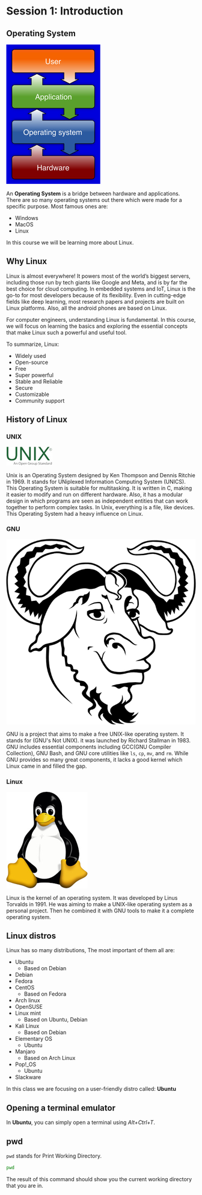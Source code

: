 # Session 1: Introduction

## Operating System

![OS hierarchy](figures/OS_hierarchy.jpg)

An **Operating System** is a bridge between hardware
and applications.
There are so many operating systems out there which were
made for a specific purpose.
Most famous ones are:
* Windows
* MacOS
* Linux

In this course we will be learning more
about Linux.

## Why Linux

Linux is almost everywhere!
It powers most of the world’s biggest servers,
including those run by tech giants like Google and Meta,
and is by far the best choice for cloud computing.
In embedded systems and IoT, Linux is the go-to for most
developers because of its flexibility.
Even in cutting-edge fields like deep learning,
most research papers and projects are built on Linux platforms.
Also, all the android phones are based on Linux.

For computer engineers, understanding Linux is fundamental.
In this course, we will focus on learning the basics and
exploring the essential concepts that make Linux such a
powerful and useful tool.

To summarize, Linux:
* Widely used
* Open-source
* Free
* Super powerful
* Stable and Reliable
* Secure
* Customizable
* Community support

## History of Linux

### UNIX

![UNIX logo](figures/UNIX_logo.jpg)

Unix is an Operating System designed by
Ken Thompson and Dennis Ritchie in 1969.
It stands for UNiplexed Information Computing System (UNICS).
This Operating System is suitable for multitasking.
It is written in C, making it easier to modify and run
on different hardware. Also, it has a modular design in which
programs are seen as independent entities that can work together
to perform complex tasks.
In Unix, everything is a file, like devices.
This Operating System had a heavy influence on Linux.

### GNU

![GNU logo](figures/GNU_logo.png)

GNU is a project that aims to make a free UNIX-like
operating system.
It stands for (GNU's Not UNIX).
it was launched by Richard Stallman in 1983.
GNU includes essential components including
GCC(GNU Compiler Collection), GNU Bash, and GNU core utilities
like `ls`, `cp`, `mv`, and `rm`.
While GNU provides so many great components,
it lacks a good kernel which Linux came in and filled the gap.

### Linux

![Linux logo](figures/Linux_logo.jpg)

Linux is the kernel of an operating system.
It was developed by Linus Torvalds in 1991.
He was aiming to make a UNIX-like operating system as
a personal project.
Then he combined it with GNU tools to make it a complete
operating system.

## Linux distros

Linux has so many distributions, The most important
of them all are:
* Ubuntu
  * Based on Debian
* Debian
* Fedora
* CentOS
  * Based on Fedora
* Arch linux
* OpenSUSE
* Linux mint
  * Based on Ubuntu, Debian
* Kali Linux
  * Based on Debian
* Elementary OS
  * Ubuntu
* Manjaro
  * Based on Arch Linux
* Pop!_OS
  * Ubuntu
* Slackware

In this class we are focusing on a user-friendly
distro called: **Ubuntu**

## Opening a terminal emulator

In **Ubuntu**, you can simply open a terminal 
using *Alt+Ctrl+T*.

## pwd

`pwd` stands for Print Working Directory.

```bash
pwd
```

The result of this command should show you the
current working directory that you are in.

